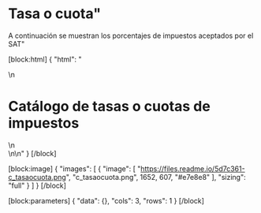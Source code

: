 
# Tasa o cuota"

A continuación se muestran los porcentajes de impuestos aceptados por el SAT"

[block:html]
{
  "html": "<div>\n  <h1>Catálogo de tasas o cuotas de impuestos</h1>\n</div>\n\n<style>\n  h1{\n  \tcolor:#173457;\n    font-size: 18px;\n    font-weight: 500;\n  }\n  \n</style>"
}
[/block]

[block:image]
{
  "images": [
    {
      "image": [
        "https://files.readme.io/5d7c361-c_tasaocuota.png",
        "c_tasaocuota.png",
        1652,
        607,
        "#e7e8e8"
      ],
      "sizing": "full"
    }
  ]
}
[/block]

[block:parameters]
{
  "data": {},
  "cols": 3,
  "rows": 1
}
[/block]